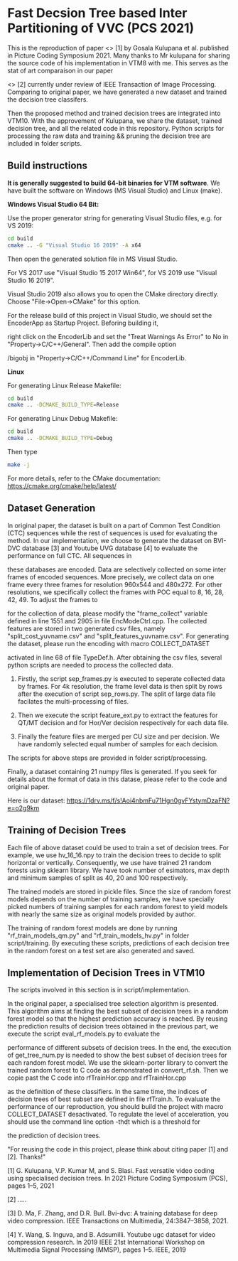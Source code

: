 Fast Decsion Tree based Inter Partitioning of VVC (PCS 2021)
============================================================

This is the reproduction of paper <<Fast Versatile Video Coding using Specialised Decsion Trees>> [1] by Gosala Kulupana et al. published in Picture Coding Symposium 2021. Many thanks to Mr kulupana for sharing the source code of his implementation in VTM8 with me. This serves as the stat of art comparaison in our paper 

<<CNN-based Prediction of Partition Path for VVC Fast Inter Partitioning Using Motion Fields>> [2] currently under review of IEEE Transaction of Image Processing. Comparing to original paper, we have generated a new dataset and trained the decision tree classifers.

Then the proposed method and trained decision trees are integrated into VTM10. With the approvement of Kulupana, we share the dataset, trained decision tree, and all the related code in this repository. Python scripts for processing the raw data and training && pruning the decision tree are included in folder scripts.



Build instructions
------------------

**It is generally suggested to build 64-bit binaries for VTM software**. We have built the software on Windows (MS Visual Studio) and Linux (make).  




**Windows Visual Studio 64 Bit:**

Use the proper generator string for generating Visual Studio files, e.g. for VS 2019:

```bash
cd build
cmake .. -G "Visual Studio 16 2019" -A x64
```

Then open the generated solution file in MS Visual Studio.

For VS 2017 use "Visual Studio 15 2017 Win64", for VS 2019 use "Visual Studio 16 2019".

Visual Studio 2019 also allows you to open the CMake directory directly. Choose "File->Open->CMake" for this option.

For the release build of this project in Visual Studio, we should set the EncoderApp as Startup Project. Beforing building it, 

right click on the EncoderLib and set the "Treat Warnings As Error" to No in "Property->C/C++/General". Then add the compile option 

/bigobj in "Property->C/C++/Command Line" for EncoderLib. 
 

**Linux**

For generating Linux Release Makefile:
```bash
cd build
cmake .. -DCMAKE_BUILD_TYPE=Release
```
For generating Linux Debug Makefile:
```bash
cd build
cmake .. -DCMAKE_BUILD_TYPE=Debug
```

Then type
```bash
make -j
```

For more details, refer to the CMake documentation: https://cmake.org/cmake/help/latest/



Dataset Generation
------------------

In original paper, the dataset is built on a part of Common Test Condition (CTC) sequences while the rest of sequences is used for evaluating the method. In our implementation, we choose to generate the dataset on BVI-DVC database [3] and Youtube UVG database [4] to evaluate the performance on full CTC. All sequences in     

these databases are encoded. Data are selectively collected on some inter frames of encoded sequences. More precisely, we collect data on one frame every three frames for resolution 960x544 and 480x272. For other resolutions, we specifically collect the frames with POC equal to 8, 16, 28, 42, 49. To adjust the frames to

for the collection of data, please modify the "frame_collect" variable defined in line 1551 and 2905 in file EncModeCtrl.cpp. The collected features are stored in two generated csv files, namely "split_cost_yuvname.csv" and "split_features_yuvname.csv". For generating the dataset, please run the encoding with macro COLLECT_DATASET

activated in line 68 of file TypeDef.h. After obtaining the csv files, several python scripts are needed to process the collected data.


1. Firstly, the script sep_frames.py is executed to seperate collected data by frames. For 4k resolution, the frame level data is then split by rows after the execution of script sep_rows.py. The split of large data file facilates the multi-processing of files.

2. Then we execute the script feature_ext.py to extract the features for QT/MT decision and for Hor/Ver decision respectively for each data file.

3. Finally the feature files are merged per CU size and per decision. We have randomly selected equal number of samples for each decision.

The scripts for above steps are provided in folder script/processing.

Finally, a dataset containing 21 numpy files is generated. If you seek for details about the format of data in this datase, please refer to the code and original paper. 

Here is our dataset: https://1drv.ms/f/s!Aoi4nbmFu71Hgn0gvFYstymDzaFN?e=o2g9km


Training of Decision Trees 
--------------------------

Each file of above dataset could be used to train a set of decision trees. For example, we use hv_16_16.npy to train the decision trees to decide to split horizontal or vertically. Consequently, we use have trained 21 random forests using sklearn library. We have took number of esimators, max depth and minimum samples of split as 40, 20 and 100 respectively.

The trained models are stored in pickle files. Since the size of random forest models depends on the number of training samples, we have specially picked numbers of training samples for each random forest to yield models with nearly the same size as original models provided by author.

The training of random forest models are done by running "rf_train_models_qm.py" and "rf_train_models_hv.py" in folder script/training. By executing these scripts, predictions of each decision tree in the random forest on a test set are also generated and saved.



Implementation of Decision Trees in VTM10 
--------------------------

The scripts involved in this section is in script/implementation.

In the original paper, a specialised tree selection algorithm is presented. This algorithm aims at finding the best subset of decision trees in a random forest model so that the highest prediction accuracy is reached. By reusing the prediction results of decision trees obtained in the previous part, we execute the script eval_rf_models.py to evaluate the 

performance of different subsets of decision trees. In the end, the execution of get_tree_num.py is needed to show the best subset of decision trees for each random forest model. We use the sklearn-porter library to convert the trained random forest to C code as demonstrated in convert_rf.sh. Then we copie past the C code into rfTrainHor.cpp and rfTrainHor.cpp

as the definition of these classifiers. In the same time, the indices of decision trees of best subset are defined in file rfTrain.h. To evaluate the performance of our reproduction, you should build the project with macro COLLECT_DATASET desactivated. To regulate the level of acceleration, you should use the command line option -thdt which is a threshold for 

the prediction of decision trees.





"For reusing the code in this project, please think about citing paper [1] and [2]. Thanks!"


[1] G. Kulupana, V.P. Kumar M, and S. Blasi. Fast versatile video coding
using specialised decision trees. In 2021 Picture Coding Symposium
(PCS), pages 1–5, 2021

[2] .....

[3] D. Ma, F. Zhang, and D.R. Bull. Bvi-dvc: A training database for deep
video compression. IEEE Transactions on Multimedia, 24:3847–3858,
2021.

[4] Y. Wang, S. Inguva, and B. Adsumilli. Youtube ugc dataset for video
compression research. In 2019 IEEE 21st International Workshop on
Multimedia Signal Processing (MMSP), pages 1–5. IEEE, 2019





